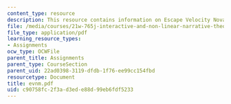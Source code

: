 ```yaml
---
content_type: resource
description: This resource contains information on Escape Velocity Nova Missions.
file: /media/courses/21w-765j-interactive-and-non-linear-narrative-theory-and-practice-spring-2006/c90758fc2f3ad3ede88d99eb6fdf5233_evnm.pdf
file_type: application/pdf
learning_resource_types:
- Assignments
ocw_type: OCWFile
parent_title: Assignments
parent_type: CourseSection
parent_uid: 22ad0398-3119-dfdb-1f76-ee99cc154fbd
resourcetype: Document
title: evnm.pdf
uid: c90758fc-2f3a-d3ed-e88d-99eb6fdf5233
---
```

